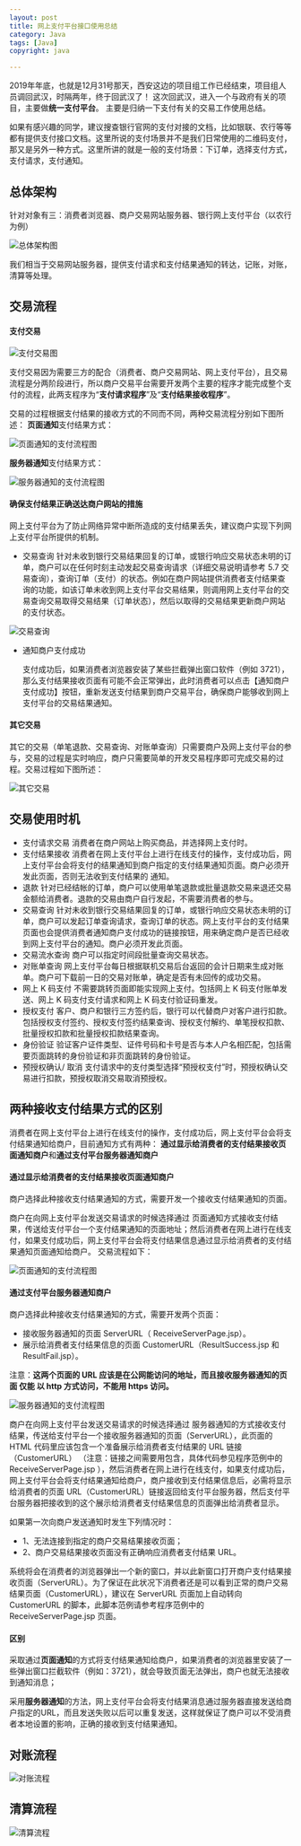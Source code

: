 ```yaml
---
layout: post
title: 网上支付平台接口使用总结
category: Java
tags: [Java]
copyright: java

---
```


2019年年底，也就是12月31号那天，西安这边的项目组工作已经结束，项目组人员调回武汉，时隔两年，终于回武汉了！
这次回武汉，进入一个与政府有关的项目，主要做**统一支付平台**。
主要是归纳一下支付有关的交易工作使用总结。

如果有感兴趣的同学，建议搜查银行官网的支付对接的文档，比如银联、农行等等都有提供支付接口文档。这里所说的支付场景并不是我们日常使用的二维码支付，那又是另外一种方式。这里所讲的就是一般的支付场景：下订单，选择支付方式，支付请求，支付通知。

## 总体架构

针对对象有三：消费者浏览器、商户交易网站服务器、银行网上支付平台（以农行为例）

![总体架构图](https://images.niaobulashi.com/typecho/uploads/2020/01/3949648068.png)

我们相当于交易网站服务器，提供支付请求和支付结果通知的转达，记账，对账，清算等处理。

## 交易流程

#### 支付交易

![支付交易图](https://images.niaobulashi.com/typecho/uploads/2020/01/2439822400.png)

支付交易因为需要三方的配合（消费者、商户交易网站、网上支付平台），且交易流程是分两阶段进行，所以商户交易平台需要开发两个主要的程序才能完成整个支付的流程，此两支程序为“**支付请求程序**”及“**支付结果接收程序**”。

交易的过程根据支付结果的接收方式的不同而不同，两种交易流程分别如下图所述：
**页面通知**支付结果方式：

![页面通知的支付流程图](https://images.niaobulashi.com/typecho/uploads/2020/01/2911269413.png)

**服务器通知**支付结果方式：

![服务器通知的支付流程图](https://images.niaobulashi.com/typecho/uploads/2020/01/3470969017.png)

#### 确保支付结果正确送达商户网站的措施

网上支付平台为了防止网络异常中断所造成的支付结果丢失，建议商户实现下列网上支付平台所提供的机制。

- 交易查询
  针对未收到银行交易结果回复的订单，或银行响应交易状态未明的订单，商户可以在任何时刻主动发起交易查询请求（详细交易说明请参考 5.7 交易查询），查询订单（支付）的状态。例如在商户网站提供消费者支付结果查询的功能，如该订单未收到网上支付平台交易结果，则调用网上支付平台的交易查询交易取得交易结果（订单状态），然后以取得的交易结果更新商户网站的支付状态。

![交易查询](https://images.niaobulashi.com/typecho/uploads/2020/01/1495867818.png)

- 通知商户支付成功

  支付成功后，如果消费者浏览器安装了某些拦截弹出窗口软件（例如 3721），那么支付结果接收页面有可能不会正常弹出，此时消费者可以点击【通知商户支付成功】按钮，重新发送支付结果到商户交易平台，确保商户能够收到网上支付平台的交易结果通知。

#### 其它交易

其它的交易（单笔退款、交易查询、对账单查询）只需要商户及网上支付平台的参与，交易的过程是实时响应，商户只需要简单的开发交易程序即可完成交易的过程。交易过程如下图所述：

![其它交易](https://images.niaobulashi.com/typecho/uploads/2020/01/183663467.png)

## 交易使用时机

- 支付请求交易
  消费者在商户网站上购买商品，并选择网上支付时。
- 支付结果接收
  消费者在网上支付平台上进行在线支付的操作，支付成功后，网上支付平台会将支付的结果通知到商户指定的支付结果通知页面。商户必须开发此页面，否则无法收到支付结果的
  通知。
-  退款
  针对已经结帐的订单，商户可以使用单笔退款或批量退款交易来退还交易金额给消费者。退款的交易由商户自行发起，不需要消费者的参与。
- 交易查询
  针对未收到银行交易结果回复的订单，或银行响应交易状态未明的订单，商户可以发起订单查询请求，查询订单的状态。网上支付平台的支付结果页面也会提供消费者通知商户支付成功的链接按钮，用来确定商户是否已经收到网上支付平台的通知。商户必须开发此页面。
- 交易流水查询
  商户可以指定时间段批量查询交易状态。
-  对账单查询
  网上支付平台每日根据联机交易后台返回的会计日期来生成对账单。商户可下载前一日的交易对账单，确定是否有未回传的成功交易。
- 网上 K  码支付
  不需要跳转页面即能实现网上支付。包括网上 K 码支付账单发送、网上 K 码支付支付请求和网上 K 码支付验证码重发。
- 授权支付
  客户、商户和银行三方签约后，银行可以代替商户对客户进行扣款。包括授权支付签约、授权支付签约结果查询、授权支付解约、单笔授权扣款、批量授权扣款和批量授权扣款结果查询。
- 身份验证
  验证客户证件类型、证件号码和卡号是否与本人户名相匹配，包括需要页面跳转的身份验证和非页面跳转的身份验证。
- 预授权确认/ 取消
  支付请求中的支付类型选择“预授权支付”时，预授权确认交易进行扣款，预授权取消交易取消预授权。

## 两种接收支付结果方式的区别

消费者在网上支付平台上进行在线支付的操作，支付成功后，网上支付平台会将支付结果通知给商户，目前通知方式有两种： **通过显示给消费者的支付结果接收页面通知商户**和**通过支付平台服务器通知商户**

#### 通过显示给消费者的支付结果接收页面通知商户

商户选择此种接收支付结果通知的方式，需要开发一个接收支付结果通知的页面。

商户在向网上支付平台发送交易请求的时候选择通过 页面通知方式接收支付结果，传送给支付平台一个支付结果通知的页面地址；然后消费者在网上进行在线支付，如果支付成功后，网上支付平台会将支付结果信息通过显示给消费者的支付结果通知页面通知给商户。
交易流程如下：

![页面通知的支付流程图](https://images.niaobulashi.com/typecho/uploads/2020/01/2911269413.png)

#### 通过支付平台服务器通知商户

商户选择此种接收支付结果通知的方式，需要开发两个页面：

- 接收服务器通知的页面 ServerURL（ ReceiveServerPage.jsp）。
- 展示给消费者支付结果信息的页面 CustomerURL（ResultSuccess.jsp 和 ResultFail.jsp）。

注意：**这两个页面的 URL  应该是在公网能访问的地址，而且接收服务器通知的页面 仅能 以
http  方式访问，不能用 https  访问。**

![服务器通知的支付流程图](https://images.niaobulashi.com/typecho/uploads/2020/01/3470969017.png)

商户在向网上支付平台发送交易请求的时候选择通过 服务器通知的方式接收支付结果，传送给支付平台一个接收服务器通知的页面（ServerURL），此页面的 HTML 代码里应该包含一个准备展示给消费者支付结果的 URL 链接（CustomerURL） （注意：链接之间需要用<URL></URL>包含，具体代码参见程序范例中的ReceiveServerPage.jsp ），然后消费者在网上进行在线支付，如果支付成功后，网上支付平台会将支付结果通知给商户，商户接收到支付结果信息后，必需将显示给消费者的页面 URL（CustomerURL）链接返回给支付平台服务器，然后支付平台服务器把接收到的这个展示给消费者支付结果信息的页面弹出给消费者显示。

如果第一次向商户发送通知时发生下列情况时：

-  1、无法连接到指定的商户交易结果接收页面；
- 2、商户交易结果接收页面没有正确响应消费者支付结果 URL。

系统将会在消费者的浏览器弹出一个新的窗口，并以此新窗口打开商户支付结果接收页面（ServerURL）。为了保证在此状况下消费者还是可以看到正常的商户交易结果页面（CustomerURL），建议在 ServerURL 页面加上自动转向 CustomerURL 的脚本，此脚本范例请参考程序范例中的 ReceiveServerPage.jsp 页面。

#### 区别

采取通过**页面通知**的方式将支付结果通知给商户，如果消费者的浏览器里安装了一些弹出窗口拦截软件（例如：3721），就会导致页面无法弹出，商户也就无法接收到通知消息；

采用**服务器通知**的方法，网上支付平台会将支付结果消息通过服务器直接发送给商户指定的URL，而且发送失败以后可以重复发送，这样就保证了商户可以不受消费者本地设置的影响，正确的接收到支付结果通知。

## 对账流程

![对账流程](https://images.niaobulashi.com/typecho/uploads/2020/01/3124490748.png)

## 清算流程

![清算流程](https://images.niaobulashi.com/typecho/uploads/2020/01/2672568168.png)








